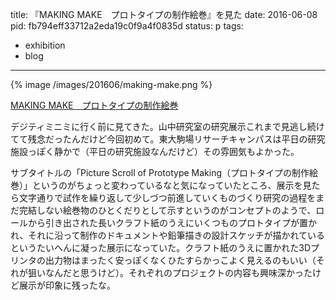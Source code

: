 title: 『MAKING MAKE　プロトタイプの制作絵巻』を見た
date: 2016-06-08
pid: fb794eff33712a2eda19c0f9a4f0835d
status: p
tags:
- exhibition
- blog
---

{% image /images/201606/making-make.png %}

[MAKING MAKE　プロトタイプの制作絵巻][1]

デジティミニミに行く前に見てきた。山中研究室の研究展示これまで見逃し続けてて残念だったんだけど今回初めて。東大駒場リサーチキャンパスは平日の研究施設っぽく静かで（平日の研究施設なんだけど）その雰囲気もよかった。

サブタイトルの「Picture Scroll of Prototype Making（プロトタイプの制作絵巻）」というのがちょっと変わっているなと気になっていたところ、展示を見たら文字通りで試作を繰り返して少しづつ前進していくものづくり研究の過程をまだ完結しない絵巻物のひとくだりとして示すというのがコンセプトのようで、ロールから引き出された長いクラフト紙のうえにいくつものプロトタイプが置かれ、それに沿って制作のドキュメントや鉛筆描きの設計スケッチが描かれているというたいへんに凝った展示になっていた。クラフト紙のうえに置かれた3Dプリンタの出力物はまったく安っぽくなくひたすらかっこよく見えるのもいい（それが狙いなんだと思うけど）。それぞれのプロジェクトの内容も興味深かったけど展示が印象に残ったな。

[1]:	http://www.design-lab.iis.u-tokyo.ac.jp/exhibition/proto2016/